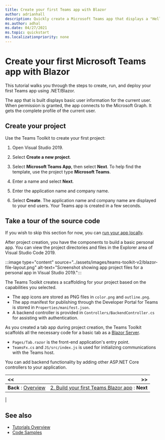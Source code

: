 ```yaml
---
title: Create your first Teams app with Blazor
author: adrianhall
description: Quickly create a Microsoft Teams app that displays a "Hello, World!" message using the Microsoft Teams Toolkit and .NET Blazor.
ms.author: adhal
ms.date: 04/27/2021
ms.topic: quickstart
ms.localizationpriority: none
---
```


# Create your first Microsoft Teams app with Blazor

This tutorial walks you through the steps to create, run, and deploy your first Teams app using .NET/Blazor.

The app that is built displays basic user information for the current user. When permission is granted, the app connects to the Microsoft Graph. It gets the complete profile of the current user.

## Create your project

Use the Teams Toolkit to create your first project:

1. Open Visual Studio 2019.

1. Select **Create a new project**.

1. Select **Microsoft Teams App**, then select **Next**.  To help find the template, use the project type **Microsoft Teams**.

1. Enter a name and select **Next**.

1. Enter the application name and company name.

1. Select **Create**. The application name and company name are displayed to your end users. Your Teams app is created in a few seconds.


## Take a tour of the source code

If you wish to skip this section for now, you can [run your app locally](#run-your-app-locally).

After project creation, you have the components to build a basic personal app. You can view the project directories and files in the Explorer area of Visual Studio Code 2019.

:::image type="content" source="../assets/images/teams-toolkit-v2/blazor-file-layout.png" alt-text="Screenshot showing app project files for a personal app in Visual Studio 2019.":::

The Teams Toolkit creates a scaffolding for your project based on the capabilities you selected.

- The app icons are stored as PNG files in `color.png` and `outline.png`.
- The app manifest for publishing through the Developer Portal for Teams is stored in `Properties/manifest.json`.
- A backend controller is provided in `Controllers/BackendController.cs` for assisting with authentication.

As you created a tab app during project creation, the Teams Toolkit scaffolds all the necessary code for a basic tab as a [Blazor Server](/aspnet/core/blazor).

- `Pages/Tab.razor` is the front-end application's entry point.
- `TeamsFx.cs` and `JS/src/index.js` is used for initializing communications with the Teams host.

You can add backend functionality by adding other ASP.NET Core controllers to your application.

| **<<** | **>>** |
|:--- | ---:|
| **Back** : [Overview](code-samples.md) | [2. Build your first Teams Blazor app](build-blazor-teams-app.md) : **Next**|
|



## See also

* [Tutorials Overview](code-samples.md)
* [Code Samples](https://github.com/OfficeDev/Microsoft-Teams-Samples)
